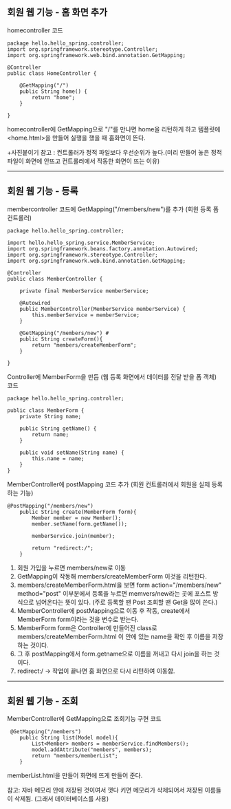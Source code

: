 ## 회원 웹 기능 - 홈 화면 추가

homecontroller 코드
```
package hello.hello_spring.controller;
import org.springframework.stereotype.Controller;
import org.springframework.web.bind.annotation.GetMapping;

@Controller
public class HomeController {

    @GetMapping("/")
    public String home() {
        return "home";
    }

}
```
homecontroller에 GetMapping으로 "/"를 만나면 home을 리턴하게 하고 템플릿에 <home.html>을 만들어 실행을 했을 때 홈화면이 뜬다.

+사진붙이기
참고 : 컨트롤러가 정적 파일보다 우선순위가 높다.(미리 만들어 놓은 정적파일이 화면에 안뜨고 컨트롤러에서 작동한 화면이 뜨는 이유)

---

## 회원 웹 기능 - 등록

membercontroller 코드에 GetMapping("/members/new")를 추가 (회원 등록 폼 컨트롤러)
```
package hello.hello_spring.controller;

import hello.hello_spring.service.MemberService;
import org.springframework.beans.factory.annotation.Autowired;
import org.springframework.stereotype.Controller;
import org.springframework.web.bind.annotation.GetMapping;

@Controller
public class MemberController {

    private final MemberService memberService;

    @Autowired
    public MemberController(MemberService memberService) {
        this.memberService = memberService;
    }

    @GetMapping("/members/new") #
    public String createForm(){
        return "members/createMemberForm";
    }

}
```

Controller에 MemberForm을 만듬 (웹 등록 화면에서 데이터를 전달 받을 폼 객체)
코드
```
package hello.hello_spring.controller;

public class MemberForm {
    private String name;

    public String getName() {
        return name;
    }

    public void setName(String name) {
        this.name = name;
    }
}
```

MemberController에 postMapping 코드 추가 (회원 컨트롤러에서 회원을 실제 등록하는 기능)
```
@PostMapping("/members/new")
    public String create(MemberForm form){
        Member member = new Member();
        member.setName(form.getName());

        memberService.join(member);

        return "redirect:/";
    }
```

1. 회원 가입을 누르면 members/new로 이동 
2. GetMapping이 작동해 members/createMemberForm 이것을 리턴한다.
3. members/createMemberForm.html을 보면 form action="/members/new" method="post" 이부분에서 등록을 누르면 memvers/new라는 곳에 포스트 방식으로 넘어온다는 뜻이 있다. (주로 등록할 땐 Post 조회할 땐 Get을 많이 쓴다.)
4. MemberController에 postMapping으로 이동 후 작동, create에서 MemberForm form이라는 것을 변수로 받는다.
5. MemberForm form은 Controller에 만들어진 class로 members/createMemberForm.html 이 안에 있는 name을 확인 후 이름을 저장하는 것이다.
6. 그 후 postMapping에서 form.getname으로 이름을 꺼내고 다시 join을 하는 것이다.
7. redirect:/ -> 작업이 끝나면 홈 화면으로 다시 리턴하여 이동함.

---

## 회원 웹 기능 - 조회

MemberController에 GetMapping으로 조회기능 구현 코드
```
 @GetMapping("/members")
    public String list(Model model){
        List<Member> members = memberService.findMembers();
        model.addAttribute("members", members);
        return "members/memberList";
    }
```
memberList.html을 만들어 화면에 뜨게 만들어 준다.


참고: 자바 메모리 안에 저장된 것이여서 껏다 키면 메모리가 삭제되어서 저장된 이름들이 삭제됨. (그래서 데이터베이스를 사용)
